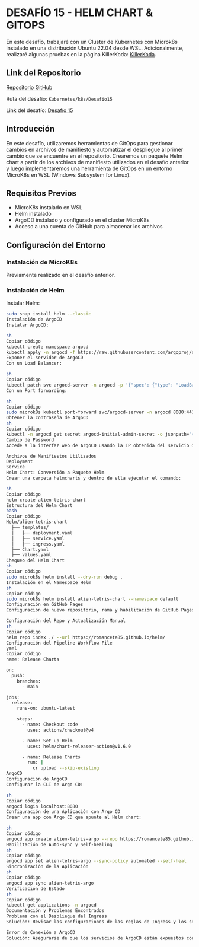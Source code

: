 # DESAFÍO 15 - HELM CHART & GITOPS

En este desafío, trabajaré con un Cluster de Kubernetes con Microk8s instalado en una distribución Ubuntu 22.04 desde WSL. Adicionalmente, realizaré algunas pruebas en la página KillerKoda: [KillerKoda](https://killercoda.com/login).

## Link del Repositorio
[Repositorio GitHub](https://github.com/romancete85/eduit.git)

Ruta del desafío: `Kubernetes/k8s/Desafio15`

Link del desafío: [Desafío 15](https://drive.google.com/drive/folders/1WlyIx52iEO0rnW69mMm-OcRRWXxKTFNj?usp=drive_link)

## Introducción
En este desafío, utilizaremos herramientas de GitOps para gestionar cambios en archivos de manifiesto y automatizar el despliegue al primer cambio que se encuentre en el repositorio. Crearemos un paquete Helm chart a partir de los archivos de manifiesto utilizados en el desafío anterior y luego implementaremos una herramienta de GitOps en un entorno MicroK8s en WSL (Windows Subsystem for Linux).

## Requisitos Previos
- MicroK8s instalado en WSL
- Helm instalado
- ArgoCD instalado y configurado en el cluster MicroK8s
- Acceso a una cuenta de GitHub para almacenar los archivos

## Configuración del Entorno

### Instalación de MicroK8s
Previamente realizado en el desafío anterior.

### Instalación de Helm
Instalar Helm:

```sh
sudo snap install helm --classic
Instalación de ArgoCD
Instalar ArgoCD:

sh
Copiar código
kubectl create namespace argocd
kubectl apply -n argocd -f https://raw.githubusercontent.com/argoproj/argo-cd/stable/manifests/install.yaml
Exponer el servidor de ArgoCD
Con un Load Balancer:

sh
Copiar código
kubectl patch svc argocd-server -n argocd -p '{"spec": {"type": "LoadBalancer"}}'
Con un Port forwarding:

sh
Copiar código
sudo microk8s kubectl port-forward svc/argocd-server -n argocd 8080:443
Obtener la contraseña de ArgoCD
sh
Copiar código
kubectl -n argocd get secret argocd-initial-admin-secret -o jsonpath="{.data.password}" | base64 -d
Cambio de Password
Accede a la interfaz web de ArgoCD usando la IP obtenida del servicio de ArgoCD y la contraseña obtenida.

Archivos de Manifiestos Utilizados
Deployment
Service
Helm Chart: Conversión a Paquete Helm
Crear una carpeta helmcharts y dentro de ella ejecutar el comando:

sh
Copiar código
helm create alien-tetris-chart
Estructura del Helm Chart
bash
Copiar código
Helm/alien-tetris-chart
  ├── templates/
  │   ├── deployment.yaml
  │   ├── service.yaml
  │   ├── ingress.yaml
  ├── Chart.yaml
  ├── values.yaml
Chequeo del Helm Chart
sh
Copiar código
sudo microk8s helm install --dry-run debug .
Instalación en el Namespace Helm
sh
Copiar código
sudo microk8s helm install alien-tetris-chart --namespace default
Configuración en GitHub Pages
Configuración de nuevo repositorio, rama y habilitación de GitHub Pages según documentación oficial de Helm.

Configuración del Repo y Actualización Manual
sh
Copiar código
helm repo index ./ --url https://romancete85.github.io/helm/
Configuración del Pipeline Workflow File
yaml
Copiar código
name: Release Charts

on:
  push:
    branches:
      - main

jobs:
  release:
    runs-on: ubuntu-latest

    steps:
      - name: Checkout code
        uses: actions/checkout@v4

      - name: Set up Helm
        uses: helm/chart-releaser-action@v1.6.0

      - name: Release Charts
        run: |
          cr upload --skip-existing
ArgoCD
Configuración de ArgoCD
Configurar la CLI de Argo CD:

sh
Copiar código
argocd login localhost:8080
Configuración de una Aplicación con Argo CD
Crear una app con Argo CD que apunte al Helm chart:

sh
Copiar código
argocd app create alien-tetris-argo --repo https://romancete85.github.io/helm/ --helm-chart alien-tetris-chart --revision 1.0.0 --dest-namespace default --dest-server https://kubernetes.default.svc
Habilitación de Auto-sync y Self-healing
sh
Copiar código
argocd app set alien-tetris-argo --sync-policy automated --self-heal
Sincronización de la Aplicación
sh
Copiar código
argocd app sync alien-tetris-argo
Verificación de Estado
sh
Copiar código
kubectl get applications -n argocd
Documentación y Problemas Encontrados
Problema con el Despliegue del Ingress
Solución: Revisar las configuraciones de las reglas de Ingress y los servicios asociados.

Error de Conexión a ArgoCD
Solución: Asegurarse de que los servicios de ArgoCD están expuestos correctamente y que la IP es accesible.

